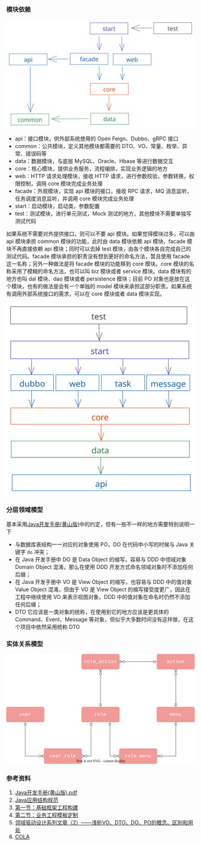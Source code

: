 ### 模块依赖

![](docs/module-dependence.excalidraw.svg)

* api：接口模块，供外部系统使用的 Open Feign、Dubbo、gRPC 接口
* common：公共模块，定义其他模块都需要的 DTO、VO、常量、枚举、异常、错误码等
* data：数据模块，与底层 MySQL、Oracle、Hbase 等进行数据交互
* core：核心模块，提供业务服务，流程编排，实现业务逻辑的地方
* web：HTTP 请求处理模块，接收 HTTP 请求，进行参数校验，参数转换，权限控制，调用 core 模块完成业务处理
* facade：外观模块，实现 api 模块的接口，接收 RPC 请求，MQ 消息监听，任务调度消息监听，并调用 core 模块完成业务处理
* start：启动模块，启动类，参数配置
* test：测试模块，进行单元测试，Mock 测试的地方，其他模块不需要单独写测试代码

如果系统不需要对外提供接口，则可以不要 api 模块。如果觉得模块过多，可以由 api 模块承担 common 模块的功能，此时由 data 模块依赖 api 模块，facade 模块不再直接依赖 api 模块；同时可以去掉 test 模块，由各个模块各自完成自己的测试代码。facade 模块承担的职责没有想到更好的命名方法，暂且使用 facade 这一名称；另外一种做法是将 facade 模块的功能移到 core 模块。core 模块的名称采用了模糊的命名方法，也可以叫 biz 模块或者 service 模块。data 模块有的地方也叫 dal 模块、dao 模块或者 persistence 模块；目前 PO 对象也是放在这个模块，也有的做法是会有一个单独的 model 模块来承担这部分职责。如果系统有调用外部系统接口的需求，可以在 core 模块或者 data 模块实现。

![](docs/module-dependence-1.excalidraw.svg)

### 分层领域模型

基本采用[Java开发手册(黄山版)](https://github.com/alibaba/p3c)中的约定，但有一些不一样的地方需要特别说明一下

* 与数据库表结构一一对应的对象使用 PO，DO 在代码中小写的时候与 Java 关键字 `do` 冲突；
* 在 Java 开发手册中 DO 是 Data Object 的缩写，容易与 DDD 中领域对象 Domain Object 混淆，那么在使用 DDD 开发方式命名领域对象时不添加任何后缀；
* 在 Java 开发手册中 VO 是 View Object 的缩写，也容易与 DDD 中的值对象 Value Object 混淆，但由于 VO 是 View Object 的缩写接受度更广，因此在工程中继续使用 VO 来表示视图对象，DDD 中的值对象在命名时仍然不添加任何后缀；
* DTO 它应该是一类对象的统称，在使用到它的地方应该是更具体的 Command、Event、Message 等对象，但似乎大多数时间没有这样做，在这个项目中依然采用统称 DTO

### 实体关系模型

![](docs/rbac.drawio.svg)

### 参考资料

1. [Java开发手册(黄山版).pdf](https://github.com/alibaba/p3c)
2. [Java应用结构规范](https://mp.weixin.qq.com/s/oBsLNuJPeyVPegW2c37DVQ)
3. [第一节：基础框架工程构建](https://github.com/mercyblitz/java-training-camp/blob/main/stage-1/docs/01.%20%E7%AC%AC%E4%B8%80%E8%8A%82%EF%BC%9A%E5%9F%BA%E7%A1%80%E6%A1%86%E6%9E%B6%E5%B7%A5%E7%A8%8B%E6%9E%84%E5%BB%BA.md)
4. [第二节：业务工程模板定制](https://github.com/mercyblitz/java-training-camp/blob/main/stage-1/docs/02.%20%E7%AC%AC%E4%BA%8C%E8%8A%82%EF%BC%9A%E4%B8%9A%E5%8A%A1%E5%B7%A5%E7%A8%8B%E6%A8%A1%E6%9D%BF%E5%AE%9A%E5%88%B6.md)
5. [领域驱动设计系列文章（2）——浅析VO、DTO、DO、PO的概念、区别和用处](http://www.blogjava.net/johnnylzb/archive/2010/05/27/321968.html)
6. [COLA](https://github.com/alibaba/COLA)
